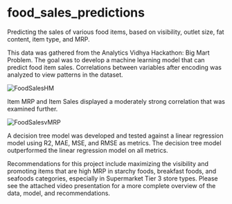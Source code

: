 # food_sales_predictions
Predicting the sales of various food items, based on visibility, outlet size, fat content, item type, and MRP. 

This data was gathered from the Analytics Vidhya Hackathon: Big Mart Problem. The goal was to develop a machine learning model that can predict food item sales. Correlations between variables after encoding was analyzed to view patterns in the dataset.

![FoodSalesHM](https://user-images.githubusercontent.com/91214731/142919128-fb466ce3-7423-4e4a-aea5-54f5836ad1fa.png)

Item MRP and Item Sales displayed a moderately strong correlation that was examined further.

![FoodSalesvMRP](https://user-images.githubusercontent.com/91214731/142919715-0692f607-6f8f-43be-9519-06b82adc6b39.png)

A decision tree model was developed and tested against a linear regression model using R2, MAE, MSE, and RMSE as metrics. The decision tree model outperformed the linear regression model on all metrics.

Recommendations for this project include maximizing the visibility and promoting items that are high MRP in starchy foods, breakfast foods, and seafoods categories, especially in Supermarket Tier 3 store types. Please see the attached video presentation for a more complete overview of the data, model, and recommendations.
